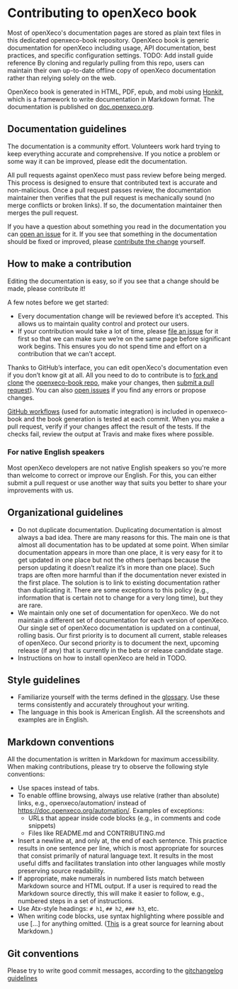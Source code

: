 # Contributing to openXeco book

Most of openXeco's documentation pages are stored as plain text files in this dedicated openxeco-book repository.
OpenXeco book is generic documentation for openXeco including usage, API documentation, best practices, and specific configuration settings.
TODO: Add install guide reference
By cloning and regularly pulling from this repo, users can maintain their own up-to-date offline copy of openXeco documentation rather than relying solely on the web.

OpenXeco book is generated in HTML, PDF, epub, and mobi using [Honkit](https://github.com/honkit/honkit), which is a framework to write documentation in Markdown format.
The documentation is published on [doc.openxeco.org](https://www.openxeco.org/).

## Documentation guidelines

The documentation is a community effort. Volunteers work hard trying to keep everything accurate and comprehensive.
If you notice a problem or some way it can be improved, please edit the documentation.

All pull requests against openXeco must pass review before being merged.
This process is designed to ensure that contributed text is accurate and non-malicious.
Once a pull request passes review, the documentation maintainer then verifies that the pull request is mechanically sound (no merge conflicts or broken links).
If so, the documentation maintainer then merges the pull request.

If you have a question about something you read in the documentation you can [open an issue](https://github.com/CybersecurityLuxembourg/openxeco-book/issues) for it.
If you see that something in the documentation should be fixed or improved, please [contribute the change](#how-to-make-a-contributution) yourself. 

## How to make a contribution

Editing the documentation is easy, so if you see that a change should be made, please contribute it!

A few notes before we get started:

- Every documentation change will be reviewed before it’s accepted. This allows us to maintain quality control and protect our users.
- If your contribution would take a lot of time, please [file an issue](https://github.com/CybersecurityLuxembourg/openxeco-book/issues) for it first so that we can make sure we’re on the same page before significant work begins. This ensures you do not spend time and effort on a contribution that we can’t accept. 

Thanks to GitHub’s interface, you can edit openXeco's documentation even if you don’t know git at all. 
All you need to do to contribute is to [fork and clone](https://guides.github.com/activities/forking/) the [openxeco-book repo](https://github.com/CybersecurityLuxembourg/openxeco-book/), make your changes, then [submit a pull request](https://help.github.com/articles/using-pull-requests/)). 
You can also [open issues](https://github.com/CybersecurityLuxembourg/openxeco-book/issues) if you find any errors or propose changes.

[GitHub workflows](https://docs.github.com/en/actions/using-workflows) (used for automatic integration) is included in openxeco-book and the book generation is tested at each commit. 
When you make a pull request, verify if your changes affect the result of the tests. 
If the checks fail, review the output at Travis and make fixes where possible. 

### For native English speakers

Most openXeco developers are not native English speakers so you're more than welcome to correct or improve our English. 
For this, you can either submit a pull request or use another way that suits you better to share your improvements with us.

## Organizational guidelines

- Do not duplicate documentation. Duplicating documentation is almost always a bad idea. There are many reasons for this. The main one is that almost all documentation has to be updated at some point. When similar documentation appears in more than one place, it is very easy for it to get updated in one place but not the others (perhaps because the person updating it doesn’t realize it’s in more than one place). Such traps are often more harmful than if the documentation never existed in the first place. The solution is to link to existing documentation rather than duplicating it. There are some exceptions to this policy (e.g., information that is certain not to change for a very long time), but they are rare.
- We maintain only one set of documentation for openXeco. We do not maintain a different set of documentation for each version of openXeco. Our single set of openXeco documentation is updated on a continual, rolling basis. Our first priority is to document all current, stable releases of openXeco. Our second priority is to document the next, upcoming release (if any) that is currently in the beta or release candidate stage.
- Instructions on how to install openXeco are held in TODO.

## Style guidelines

- Familiarize yourself with the terms defined in the [glossary](https://doc.openxeco.org/GLOSSARY.html). Use these terms consistently and accurately throughout your writing.
- The language in this book is American English. All the screenshots and examples are in English.

## Markdown conventions

All the documentation is written in Markdown for maximum accessibility. When making contributions, please try to observe the following style conventions:

- Use spaces instead of tabs.
- To enable offline browsing, always use relative (rather than absolute) links, e.g., openxeco/automation/ instead of https://doc.openxeco.org/automation/. Examples of exceptions:
    - URLs that appear inside code blocks (e.g., in comments and code snippets)
    - Files like README.md and CONTRIBUTING.md
- Insert a newline at, and only at, the end of each sentence. This practice results in one sentence per line, which is most appropriate for sources that consist primarily of natural language text. It results in the most useful diffs and facilitates translation into other languages while mostly preserving source readability.
- If appropriate, make numerals in numbered lists match between Markdown source and HTML output. If a user is required to read the Markdown source directly, this will make it easier to follow, e.g., numbered steps in a set of instructions.
- Use Atx-style headings: `# h1`, `## h2`, `### h3`, etc.
- When writing code blocks, use syntax highlighting where possible and use [...] for anything omitted.
([This](https://daringfireball.net/projects/markdown/) is a great source for learning about Markdown.)

## Git conventions

Please try to write good commit messages, according to the [gitchangelog guidelines](https://github.com/vaab/gitchangelog/blob/master/src/gitchangelog/gitchangelog.rc.reference)
